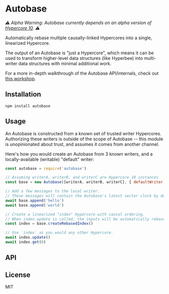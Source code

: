 # Autobase

*⚠️ Alpha Warning: Autobase currently depends on an alpha version of [Hypercore 10](https://github.com/hypercore-skunkworks/hypercore-x). ⚠️*

Automatically rebase multiple causally-linked Hypercores into a single, linearized Hypercore.

The output of an Autobase is "just a Hypercore", which means it can be used to transform higher-level data structures (like Hyperbee) into multi-writer data structures with minimal additional work.

For a more in-depth walkthrough of the Autobase API/internals, check out [this workshop](https://github.com/hypercore-skunkworks/autobase-workshop).

## Installation
```
npm install autobase
```

## Usage
An Autobase is constructed from a known set of trusted writer Hypercores. Authorizing these writers is outside of the scope of Autobase -- this module is unopinionated about trust, and assumes it comes from another channel.

Here's how you would create an Autobase from 3 known writers, and a locally-available (writable) "default" writer:
``` js
const autobase = require('autobase')

// Assuming writerA, writerB, and writerC are Hypercore 10 instances
const base = new Autobase([writerA, writerB, writerC], { defaultWriter: writerA })

// Add a few messages to the local writer.
// These messages will contain the Autobase's latest vector clock by default.
await base.append('hello')
await base.append('world')

// Create a linearized "index" Hypercore with causal ordering.
// When index.update is called, the inputs will be automatically rebased into the index.
const index = base.createRebasedIndex()

// Use `index` as you would any other Hypercore.
await index.update()
await index.get(0)
```

## API


## License

MIT
